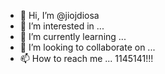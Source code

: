 - 👋 Hi, I’m @jiojdiosa
- 👀 I’m interested in ...
- 🌱 I’m currently learning ...
- 💞️ I’m looking to collaborate on ...
- 📫 How to reach me ...
1145141!!!
<!---
jiojdiosa/jiojdiosa is a ✨ special ✨ repository because its `README.md` (this file) appears on your GitHub profile.
You can click the Preview link to take a look at your changes.
--->
